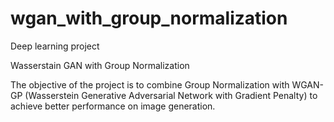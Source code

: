 # wgan_with_group_normalization
Deep learning project

Wasserstain GAN with Group Normalization

The objective of the project is to combine Group Normalization with WGAN-GP (Wasserstein Generative Adversarial Network with Gradient Penalty) to achieve better performance on image generation. 
